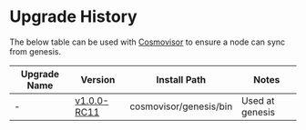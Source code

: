 # Upgrade History

The below table can be used with [Cosmovisor](https://github.com/cosmos/cosmos-sdk/tree/master/cosmovisor) to ensure a node can sync from genesis.

| Upgrade Name | Version                                                                      | Install Path           | Notes           |
| ------------ | ---------------------------------------------------------------------------- | ---------------------- | --------------- |
| -            | [v1.0.0-RC11](https://github.com/e-money/em-ledger/releases/tag/v1.0.0-RC11) | cosmovisor/genesis/bin | Used at genesis |
